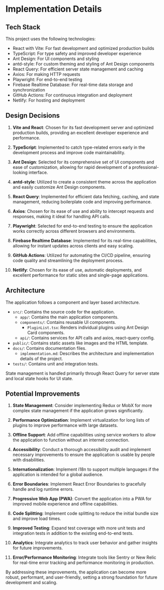 # Implementation Details

## Tech Stack

This project uses the following technologies:

- React with Vite: For fast development and optimized production builds
- TypeScript: For type safety and improved developer experience
- Ant Design: For UI components and styling
- antd-style: For custom theming and styling of Ant Design components
- React Query: For efficient server state management and caching
- Axios: For making HTTP requests
- Playwright: For end-to-end testing
- Firebase Realtime Database: For real-time data storage and synchronization
- GitHub Actions: For continuous integration and deployment
- Netlify: For hosting and deployment

## Design Decisions

1. **Vite and React**: Chosen for its fast development server and optimized production builds, providing an excellent developer experience and performance.

2. **TypeScript**: Implemented to catch type-related errors early in the development process and improve code maintainability.

3. **Ant Design**: Selected for its comprehensive set of UI components and ease of customization, allowing for rapid development of a professional-looking interface.

4. **antd-style**: Utilized to create a consistent theme across the application and easily customize Ant Design components.

5. **React Query**: Implemented for efficient data fetching, caching, and state management, reducing boilerplate code and improving performance.

6. **Axios**: Chosen for its ease of use and ability to intercept requests and responses, making it ideal for handling API calls.

7. **Playwright**: Selected for end-to-end testing to ensure the application works correctly across different browsers and environments.

8. **Firebase Realtime Database**: Implemented for its real-time capabilities, allowing for instant updates across clients and easy scaling.

9. **GitHub Actions**: Utilized for automating the CI/CD pipeline, ensuring code quality and streamlining the deployment process.

10. **Netlify**: Chosen for its ease of use, automatic deployments, and excellent performance for static sites and single-page applications.

## Architecture

The application follows a component and layer based architecture.

- `src/`: Contains the source code for the application.
  - `app/`: Contains the main application components.
  - `components/`: Contains reusable UI components.
    - `PluginList.tsx`: Renders individual plugins using Ant Design Card components.
  - `api/`: Contains services for API calls and axios, react-query config.
- `public/`: Contains static assets like images and the HTML template.
- `docs/`: Contains documentation files.
  - `implementation.md`: Describes the architecture and implementation details of the project.
- `tests/`: Contains unit and integration tests.

State management is handled primarily through React Query for server state and local state hooks for UI state.

## Potential Improvements

1. **State Management**: Consider implementing Redux or MobX for more complex state management if the application grows significantly.

2. **Performance Optimization**: Implement virtualization for long lists of plugins to improve performance with large datasets.

3. **Offline Support**: Add offline capabilities using service workers to allow the application to function without an internet connection.

4. **Accessibility**: Conduct a thorough accessibility audit and implement necessary improvements to ensure the application is usable by people with disabilities.

5. **Internationalization**: Implement i18n to support multiple languages if the application is intended for a global audience.

6. **Error Boundaries**: Implement React Error Boundaries to gracefully handle and log runtime errors.

7. **Progressive Web App (PWA)**: Convert the application into a PWA for improved mobile experience and offline capabilities.

8. **Code Splitting**: Implement code splitting to reduce the initial bundle size and improve load times.

9. **Improved Testing**: Expand test coverage with more unit tests and integration tests in addition to the existing end-to-end tests.

10. **Analytics**: Integrate analytics to track user behavior and gather insights for future improvements.

11. **Error/Performance Monitoring**: Integrate tools like Sentry or New Relic for real-time error tracking and performance monitoring in production.

By addressing these improvements, the application can become more robust, performant, and user-friendly, setting a strong foundation for future development and scaling.
